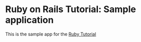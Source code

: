 # Ruby on Rails Tutorial: Sample application

This is the sample app for the [Ruby Tutorial](http://www.google.com)
